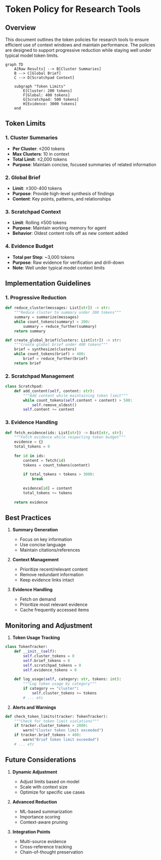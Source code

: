 # Token Policy for Research Tools

## Overview

This document outlines the token policies for research tools to ensure efficient use of context windows and maintain performance. The policies are designed to support progressive reduction while staying well under typical model token limits.

```mermaid
graph TD
    A[Raw Results] --> B[Cluster Summaries]
    B --> C[Global Brief]
    C --> D[Scratchpad Context]
    
    subgraph "Token Limits"
        E[Cluster: 200 tokens]
        F[Global: 400 tokens]
        G[Scratchpad: 500 tokens]
        H[Evidence: 3000 tokens]
    end
```

## Token Limits

### 1. Cluster Summaries
- **Per Cluster**: ≤200 tokens
- **Max Clusters**: 10 in context
- **Total Limit**: ≤2,000 tokens
- **Purpose**: Maintain concise, focused summaries of related information

### 2. Global Brief
- **Limit**: ≤300-400 tokens
- **Purpose**: Provide high-level synthesis of findings
- **Content**: Key points, patterns, and relationships

### 3. Scratchpad Context
- **Limit**: Rolling ≤500 tokens
- **Purpose**: Maintain working memory for agent
- **Behavior**: Oldest content rolls off as new content added

### 4. Evidence Budget
- **Total per Step**: ~3,000 tokens
- **Purpose**: Raw evidence for verification and drill-down
- **Note**: Well under typical model context limits

## Implementation Guidelines

### 1. Progressive Reduction
```python
def reduce_cluster(messages: List[str]) -> str:
    """Reduce cluster to summary under 200 tokens"""
    summary = summarize(messages)
    while count_tokens(summary) > 200:
        summary = reduce_further(summary)
    return summary

def create_global_brief(clusters: List[str]) -> str:
    """Create global brief under 400 tokens"""
    brief = synthesize(clusters)
    while count_tokens(brief) > 400:
        brief = reduce_further(brief)
    return brief
```

### 2. Scratchpad Management
```python
class Scratchpad:
    def add_content(self, content: str):
        """Add content while maintaining token limit"""
        while count_tokens(self.content + content) > 500:
            self.remove_oldest()
        self.content += content
```

### 3. Evidence Handling
```python
def fetch_evidence(ids: List[str]) -> Dict[str, str]:
    """Fetch evidence while respecting token budget"""
    evidence = {}
    total_tokens = 0
    
    for id in ids:
        content = fetch(id)
        tokens = count_tokens(content)
        
        if total_tokens + tokens > 3000:
            break
            
        evidence[id] = content
        total_tokens += tokens
        
    return evidence
```

## Best Practices

1. **Summary Generation**
   - Focus on key information
   - Use concise language
   - Maintain citations/references

2. **Context Management**
   - Prioritize recent/relevant content
   - Remove redundant information
   - Keep evidence links intact

3. **Evidence Handling**
   - Fetch on demand
   - Prioritize most relevant evidence
   - Cache frequently accessed items

## Monitoring and Adjustment

1. **Token Usage Tracking**
```python
class TokenTracker:
    def __init__(self):
        self.cluster_tokens = 0
        self.brief_tokens = 0
        self.scratchpad_tokens = 0
        self.evidence_tokens = 0
        
    def log_usage(self, category: str, tokens: int):
        """Log token usage by category"""
        if category == "cluster":
            self.cluster_tokens += tokens
        # ... etc
```

2. **Alerts and Warnings**
```python
def check_token_limits(tracker: TokenTracker):
    """Check for token limit violations"""
    if tracker.cluster_tokens > 2000:
        warn("Cluster token limit exceeded")
    if tracker.brief_tokens > 400:
        warn("Brief token limit exceeded")
    # ... etc
```

## Future Considerations

1. **Dynamic Adjustment**
   - Adjust limits based on model
   - Scale with context size
   - Optimize for specific use cases

2. **Advanced Reduction**
   - ML-based summarization
   - Importance scoring
   - Context-aware pruning

3. **Integration Points**
   - Multi-source evidence
   - Cross-reference tracking
   - Chain-of-thought preservation

